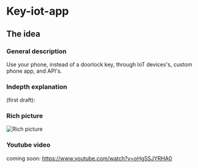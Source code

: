 # Key-iot-app

## The idea
### General description
Use your phone, instead of a doorlock key, through IoT devices's, custom phone app, and API's.

### Indepth explanation
(first draft):




### Rich picture
![Rich picture](https://webassets.inman.com/wp-content/uploads/2019/10/Untitled-design-2019-10-29T153346.079.jpg)


### Youtube video
coming soon: https://www.youtube.com/watch?v=oHg5SJYRHA0
